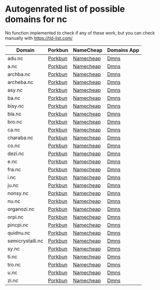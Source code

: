 # Autogenrated list of possible domains for nc

No function implemented to check if any of these work, but you can check manually with https://tld-list.com/

| Domain | Porkbun | NameCheap | Domains App |
|---|---|---|---|
| adu.nc | [Porkbun](https://porkbun.com/checkout/search?prb=e814663da1&tlds=&idnLanguage=&search=search&q=adu.nc) | [Namecheap](https://www.namecheap.com/domains/registration/results/?domain=adu.nc) | [Dmns](https://dmns.app/domains?q=adu.nc) |
| a.nc | [Porkbun](https://porkbun.com/checkout/search?prb=e814663da1&tlds=&idnLanguage=&search=search&q=a.nc) | [Namecheap](https://www.namecheap.com/domains/registration/results/?domain=a.nc) | [Dmns](https://dmns.app/domains?q=a.nc) |
| archba.nc | [Porkbun](https://porkbun.com/checkout/search?prb=e814663da1&tlds=&idnLanguage=&search=search&q=archba.nc) | [Namecheap](https://www.namecheap.com/domains/registration/results/?domain=archba.nc) | [Dmns](https://dmns.app/domains?q=archba.nc) |
| archeba.nc | [Porkbun](https://porkbun.com/checkout/search?prb=e814663da1&tlds=&idnLanguage=&search=search&q=archeba.nc) | [Namecheap](https://www.namecheap.com/domains/registration/results/?domain=archeba.nc) | [Dmns](https://dmns.app/domains?q=archeba.nc) |
| asy.nc | [Porkbun](https://porkbun.com/checkout/search?prb=e814663da1&tlds=&idnLanguage=&search=search&q=asy.nc) | [Namecheap](https://www.namecheap.com/domains/registration/results/?domain=asy.nc) | [Dmns](https://dmns.app/domains?q=asy.nc) |
| ba.nc | [Porkbun](https://porkbun.com/checkout/search?prb=e814663da1&tlds=&idnLanguage=&search=search&q=ba.nc) | [Namecheap](https://www.namecheap.com/domains/registration/results/?domain=ba.nc) | [Dmns](https://dmns.app/domains?q=ba.nc) |
| bisy.nc | [Porkbun](https://porkbun.com/checkout/search?prb=e814663da1&tlds=&idnLanguage=&search=search&q=bisy.nc) | [Namecheap](https://www.namecheap.com/domains/registration/results/?domain=bisy.nc) | [Dmns](https://dmns.app/domains?q=bisy.nc) |
| bla.nc | [Porkbun](https://porkbun.com/checkout/search?prb=e814663da1&tlds=&idnLanguage=&search=search&q=bla.nc) | [Namecheap](https://www.namecheap.com/domains/registration/results/?domain=bla.nc) | [Dmns](https://dmns.app/domains?q=bla.nc) |
| bro.nc | [Porkbun](https://porkbun.com/checkout/search?prb=e814663da1&tlds=&idnLanguage=&search=search&q=bro.nc) | [Namecheap](https://www.namecheap.com/domains/registration/results/?domain=bro.nc) | [Dmns](https://dmns.app/domains?q=bro.nc) |
| ca.nc | [Porkbun](https://porkbun.com/checkout/search?prb=e814663da1&tlds=&idnLanguage=&search=search&q=ca.nc) | [Namecheap](https://www.namecheap.com/domains/registration/results/?domain=ca.nc) | [Dmns](https://dmns.app/domains?q=ca.nc) |
| charaba.nc | [Porkbun](https://porkbun.com/checkout/search?prb=e814663da1&tlds=&idnLanguage=&search=search&q=charaba.nc) | [Namecheap](https://www.namecheap.com/domains/registration/results/?domain=charaba.nc) | [Dmns](https://dmns.app/domains?q=charaba.nc) |
| co.nc | [Porkbun](https://porkbun.com/checkout/search?prb=e814663da1&tlds=&idnLanguage=&search=search&q=co.nc) | [Namecheap](https://www.namecheap.com/domains/registration/results/?domain=co.nc) | [Dmns](https://dmns.app/domains?q=co.nc) |
| dezi.nc | [Porkbun](https://porkbun.com/checkout/search?prb=e814663da1&tlds=&idnLanguage=&search=search&q=dezi.nc) | [Namecheap](https://www.namecheap.com/domains/registration/results/?domain=dezi.nc) | [Dmns](https://dmns.app/domains?q=dezi.nc) |
| e.nc | [Porkbun](https://porkbun.com/checkout/search?prb=e814663da1&tlds=&idnLanguage=&search=search&q=e.nc) | [Namecheap](https://www.namecheap.com/domains/registration/results/?domain=e.nc) | [Dmns](https://dmns.app/domains?q=e.nc) |
| fra.nc | [Porkbun](https://porkbun.com/checkout/search?prb=e814663da1&tlds=&idnLanguage=&search=search&q=fra.nc) | [Namecheap](https://www.namecheap.com/domains/registration/results/?domain=fra.nc) | [Dmns](https://dmns.app/domains?q=fra.nc) |
| i.nc | [Porkbun](https://porkbun.com/checkout/search?prb=e814663da1&tlds=&idnLanguage=&search=search&q=i.nc) | [Namecheap](https://www.namecheap.com/domains/registration/results/?domain=i.nc) | [Dmns](https://dmns.app/domains?q=i.nc) |
| ju.nc | [Porkbun](https://porkbun.com/checkout/search?prb=e814663da1&tlds=&idnLanguage=&search=search&q=ju.nc) | [Namecheap](https://www.namecheap.com/domains/registration/results/?domain=ju.nc) | [Dmns](https://dmns.app/domains?q=ju.nc) |
| nonsy.nc | [Porkbun](https://porkbun.com/checkout/search?prb=e814663da1&tlds=&idnLanguage=&search=search&q=nonsy.nc) | [Namecheap](https://www.namecheap.com/domains/registration/results/?domain=nonsy.nc) | [Dmns](https://dmns.app/domains?q=nonsy.nc) |
| nu.nc | [Porkbun](https://porkbun.com/checkout/search?prb=e814663da1&tlds=&idnLanguage=&search=search&q=nu.nc) | [Namecheap](https://www.namecheap.com/domains/registration/results/?domain=nu.nc) | [Dmns](https://dmns.app/domains?q=nu.nc) |
| organozi.nc | [Porkbun](https://porkbun.com/checkout/search?prb=e814663da1&tlds=&idnLanguage=&search=search&q=organozi.nc) | [Namecheap](https://www.namecheap.com/domains/registration/results/?domain=organozi.nc) | [Dmns](https://dmns.app/domains?q=organozi.nc) |
| orpi.nc | [Porkbun](https://porkbun.com/checkout/search?prb=e814663da1&tlds=&idnLanguage=&search=search&q=orpi.nc) | [Namecheap](https://www.namecheap.com/domains/registration/results/?domain=orpi.nc) | [Dmns](https://dmns.app/domains?q=orpi.nc) |
| pincpi.nc | [Porkbun](https://porkbun.com/checkout/search?prb=e814663da1&tlds=&idnLanguage=&search=search&q=pincpi.nc) | [Namecheap](https://www.namecheap.com/domains/registration/results/?domain=pincpi.nc) | [Dmns](https://dmns.app/domains?q=pincpi.nc) |
| quidnu.nc | [Porkbun](https://porkbun.com/checkout/search?prb=e814663da1&tlds=&idnLanguage=&search=search&q=quidnu.nc) | [Namecheap](https://www.namecheap.com/domains/registration/results/?domain=quidnu.nc) | [Dmns](https://dmns.app/domains?q=quidnu.nc) |
| semicrystalli.nc | [Porkbun](https://porkbun.com/checkout/search?prb=e814663da1&tlds=&idnLanguage=&search=search&q=semicrystalli.nc) | [Namecheap](https://www.namecheap.com/domains/registration/results/?domain=semicrystalli.nc) | [Dmns](https://dmns.app/domains?q=semicrystalli.nc) |
| sy.nc | [Porkbun](https://porkbun.com/checkout/search?prb=e814663da1&tlds=&idnLanguage=&search=search&q=sy.nc) | [Namecheap](https://www.namecheap.com/domains/registration/results/?domain=sy.nc) | [Dmns](https://dmns.app/domains?q=sy.nc) |
| ti.nc | [Porkbun](https://porkbun.com/checkout/search?prb=e814663da1&tlds=&idnLanguage=&search=search&q=ti.nc) | [Namecheap](https://www.namecheap.com/domains/registration/results/?domain=ti.nc) | [Dmns](https://dmns.app/domains?q=ti.nc) |
| tro.nc | [Porkbun](https://porkbun.com/checkout/search?prb=e814663da1&tlds=&idnLanguage=&search=search&q=tro.nc) | [Namecheap](https://www.namecheap.com/domains/registration/results/?domain=tro.nc) | [Dmns](https://dmns.app/domains?q=tro.nc) |
| u.nc | [Porkbun](https://porkbun.com/checkout/search?prb=e814663da1&tlds=&idnLanguage=&search=search&q=u.nc) | [Namecheap](https://www.namecheap.com/domains/registration/results/?domain=u.nc) | [Dmns](https://dmns.app/domains?q=u.nc) |
| zi.nc | [Porkbun](https://porkbun.com/checkout/search?prb=e814663da1&tlds=&idnLanguage=&search=search&q=zi.nc) | [Namecheap](https://www.namecheap.com/domains/registration/results/?domain=zi.nc) | [Dmns](https://dmns.app/domains?q=zi.nc) |
